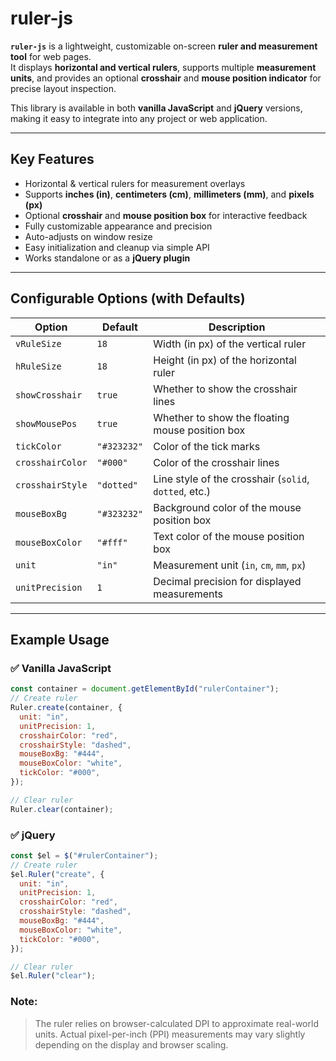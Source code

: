 # **ruler-js**

**`ruler-js`** is a lightweight, customizable on-screen **ruler and measurement tool** for web pages.  
It displays **horizontal and vertical rulers**, supports multiple **measurement units**, and provides an optional **crosshair** and **mouse position indicator** for precise layout inspection.

This library is available in both **vanilla JavaScript** and **jQuery** versions, making it easy to integrate into any project or web application.

---

## Key Features

- Horizontal & vertical rulers for measurement overlays
- Supports **inches (in)**, **centimeters (cm)**, **millimeters (mm)**, and **pixels (px)**
- Optional **crosshair** and **mouse position box** for interactive feedback
- Fully customizable appearance and precision
- Auto-adjusts on window resize
- Easy initialization and cleanup via simple API
- Works standalone or as a **jQuery plugin**

---

## Configurable Options (with Defaults)

| Option           | Default     | Description                                           |
| ---------------- | ----------- | ----------------------------------------------------- |
| `vRuleSize`      | `18`        | Width (in px) of the vertical ruler                   |
| `hRuleSize`      | `18`        | Height (in px) of the horizontal ruler                |
| `showCrosshair`  | `true`      | Whether to show the crosshair lines                   |
| `showMousePos`   | `true`      | Whether to show the floating mouse position box       |
| `tickColor`      | `"#323232"` | Color of the tick marks                               |
| `crosshairColor` | `"#000"`    | Color of the crosshair lines                          |
| `crosshairStyle` | `"dotted"`  | Line style of the crosshair (`solid`, `dotted`, etc.) |
| `mouseBoxBg`     | `"#323232"` | Background color of the mouse position box            |
| `mouseBoxColor`  | `"#fff"`    | Text color of the mouse position box                  |
| `unit`           | `"in"`      | Measurement unit (`in`, `cm`, `mm`, `px`)             |
| `unitPrecision`  | `1`         | Decimal precision for displayed measurements          |

---

## Example Usage

### ✅ **Vanilla JavaScript**

```js
const container = document.getElementById("rulerContainer");
// Create ruler
Ruler.create(container, {
  unit: "in",
  unitPrecision: 1,
  crosshairColor: "red",
  crosshairStyle: "dashed",
  mouseBoxBg: "#444",
  mouseBoxColor: "white",
  tickColor: "#000",
});

// Clear ruler
Ruler.clear(container);
```

### ✅ **jQuery**

```js
const $el = $("#rulerContainer");
// Create ruler
$el.Ruler("create", {
  unit: "in",
  unitPrecision: 1,
  crosshairColor: "red",
  crosshairStyle: "dashed",
  mouseBoxBg: "#444",
  mouseBoxColor: "white",
  tickColor: "#000",
});

// Clear ruler
$el.Ruler("clear");
```

### Note:

> The ruler relies on browser-calculated DPI to approximate real-world units.
Actual pixel-per-inch (PPI) measurements may vary slightly depending on the display and browser scaling.